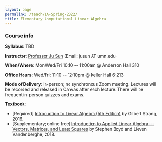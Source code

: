 ```yaml
---
layout: page
permalink: /teach/LA-Spring-2022/
title: Elementary Computational Linear Algebra
---
```


### Course info

**Syllabus**: TBD

**Instructor**:  [Professor Ju Sun](https://sunju.org/)        (Email: jusun AT umn.edu)  

**When/Where**: Mon/Wed/Fri 10:10 -- 11:00am @ Anderson Hall 310

**Office Hours**: Wed/Fri: 11:10 -- 12:10pm @ Keller Hall 6-213 

**Mode of Delivery**: In-person; no synchronous Zoom meeting. Lectures will be recorded and released in Canvas after each lecture. There will be frequent in-person quizzes and exams. 

**Textbook**: 
+ [Required] [Introduction to Linear Algebra (5th Edition)](https://math.mit.edu/~gs/linearalgebra/) by Gilbert Strang, 2016. 
+ [Supplementary; online free] [Introduction to Applied Linear Algebra---Vectors, Matrices, and Least Squares](https://web.stanford.edu/~boyd/vmls/) by Stephen Boyd and Lieven Vandenberghe, 2018. 